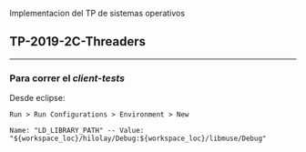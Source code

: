 Implementacion del TP de sistemas operativos

## TP-2019-2C-Threaders
----------------------------------------------------------

### Para correr el *client-tests*

Desde eclipse:

`Run > Run Configurations > Environment > New`

`Name: "LD_LIBRARY_PATH" -- Value: "${workspace_loc}/hilolay/Debug:${workspace_loc}/libmuse/Debug"`

